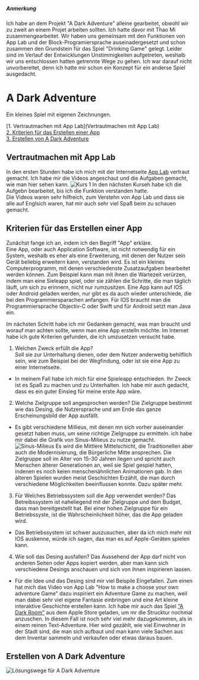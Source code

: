 ##### Anmerkung
Ich habe an dem Projekt "A Dark Adventure" alleine gearbeitet, obwohl wir zu zweit an einem Projet arbeiten sollten. Ich hatte davor mit Thao Mi zusammengearbeitet. Wir haben uns gemeinsam mit den Funktionen von App Lab und der Block-Programiersprache auseinadergesetzt und schon zusammen den Grundstein für das Spiel "Drinking Game" gelegt. Leider sind im Verlauf der Entwicklungen Unstimmigkeiten aufgetreten, weshalb wir uns entschlossen hatten getrennte Wege zu gehen. Ich war darauf nicht unvorbereitet, denn ich hatte mir schon ein Konzept für ein anderse Spiel ausgedacht.


# A Dark Adventure
Ein kleines Spiel mit eigenen Zeichnungen.

[1. Vertrautmachen mit App Lab](Vertrautmachen mit App Lab)  
[2. Kriterien für das Erstellen einer App ]()  
[3. Erstellen von A Dark Adventure]()  

## Vertrautmachen mit App Lab
In den ersten Stunden habe ich mich mit der Internetseite [App Lab](https://code.org/educate/applab) vertraut gemacht. Ich habe mir die Videos angeschaut und die Aufgaben gemacht, wie man hier sehen kann. ![Kurs 1](https://code.org/v2/hoc/certificate/ewogICJuYW1lIjogIkFuamEiLAogICJjb3Vyc2UiOiAiY291cnNlMSIsCiAgImNvdXJzZV90aXRsZSI6ICJLdXJzIDEiCn0=.jpg)
In den nächsten Kurseh habe ich die Aufgebn  bearbeitet, bis ich die Funktion verstanden hatte.   
Die Videos waren sehr hilfreich, zum Verstehn von App Lab und dass sie alle auf Englsich waren, hat mir auch sehr viel Spaß beim zu schauen gemacht.

## Kriterien für das Erstellen einer App 

Zunächst fange ich an, indem ich den Begriff "App" erkläre.  
Eine App, oder auch Application Software, ist nicht notwendig für ein System, weshalb es eher als eine Erweiterung, mit denen der Nutzer sein Gerät beliebig erweitern kann, verstanden wird. Es ist ein kleines Computerprogramm, mit denen verschiedenste Zusatzaufgaben bearbeitet werden können. Zum Beispiel kann man mit ihnen die Wartezeit verürzen, indem man eine Sieleapp spiel, oder sie zählen die Schritte, die man täglich läuft, um sich zu erinnern, nicht nur rumzusitzen. 
Eine App kann auf IOS oder Android geladen werden, nur gibt es da auch wieder unterschiede, die bei den Programmiersparachen anfangen. Für IOS braucht man die Programmiersprache Objectiv-C oder Swift und für Android setzt man Java ein.   

Im nächsten Schritt habe ich mir Gedanken gemacht, was man braucht und worauf man achten sollte, wenn man eine App erstelln möchte. Im Internet habe ich gute Kriterien gefunden, die ich umzusetzen versucht habe.  

1. Welchen Zweck erfüllt die App?  
  Soll sie zur Unterhaltung dienen, oder dem Nutzer anderweitig behilflich sein, wie zum Beispiel bei der Wegfindung, oder ist sie eine   App zu einer Internetseite.  
  - In meinem Fall habe ich mich für eine Spieleapp entschieden. Ihr Zweck ist es Spaß zu machen und zu Unterhalten. Ich habe mir auch gedacht, dass es ein guter Einsieg für meine erste App wäre.
  
2. Welche Zielgruppe soll angesprochen werden?
  Die Zielgruppe bestimmt wie das Desing, die Nutzersprache und am Ende das ganze Erscheinungsbild der App ausfällt.  
  - Es gibt verschiedene Millieus, mit denen mn sich vorher auseinander gesetzt haben muss, um seine richtige Zielgruppe zu ermitteln. ich habe mir dabei die Grafik von Sinus-Milieus zu nutze gemacht. ![Sinus-Milieus](http://www.sinus-institut.de/fileadmin/user_data/sinus-institut/Bilder/sinus-mileus-2015/2016-02-08_Website-Abbildungen_Die_Sinus-Milieus_in_Deutschland_2016.png)  Es wird die Mittlere Mittelschicht, die Traditionellen aber auch die Modernisierung, die Bürgerliche Mitte ansprechen. Die Zielgruppe soll im Alter von 15-30 Jahren liegen und spricht auch Menschen älterer Generationen an, weil sie Spiel gespiel hatten, indenen es noch keien menschenähnlichen Animationen gab. In den älteren Spielen wurden meist Geschichten Erzählt, die man durch verschiedene Möglichkeiten beeinflussen konnte. Dazu später mehr.
  
3. Für Welches Betriebssystem soll die App verwendet werden?
  Das Betreibssystem ist naheliegend mit der Zielgruppe und dem Budget, dass man bereitgestellt hat. Bei einer hohen Zielgruppe für ein   Betriebssyste, ist die Wahrscheinlichkeit höher, das die App geladen wird.
  - Das Betriebssystem ist schwer auszusuchen, aber da ich mich mehr mit IOS auskenne, würde ich sagen, das man es auf Apple-Geräten spielen kann.
  
4. Wie soll das Desing ausfallen?
  Das Aussehend der App darf nicht von anderen Seiten oder Apps kopiert werden, aber man kann sich verschiedene Desings anschauen und sich von ihnen inspirieren lassen.
  - Für die Idee und das Desing sind mir viel Beispile Eingefallen. Zum einen hat mich das Video von App Lab "How to make a choose your own adventure Game" dazu inspiriert ein Adventure Game zu machen, weil man dabei sehr viel eigene Fantasie einbringen und eine Art kleine interaktive Geschichte erstellen kann. Ich habe mir auch das Spiel ["A Dark Room"](http://adarkroom.doublespeakgames.com/mobileWarning.html) aus dem Apple Store geladen, um mr die Strucktur nochmal anzuschen. In diesem Fall ist noch sehr viel mehr dazugekommen, als in einem reinen Text-Adventure. Hier wird gezählt, wie viel Einwohner in der Stadt sind, die man sich aufbaut und man kann viele Sachen aus dem Inventar sammeln und verkaufen oder etwas daraus bauen. 
  
## Erstellen von A Dark Adventure

![Lösungswege für A Dark Adventure](https://drive.google.com/open?id=0B5rEiUxFy3S2TVo)

